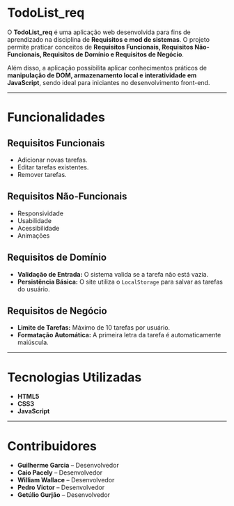 # TodoList_req

O **TodoList_req** é uma aplicação web desenvolvida para fins de aprendizado na disciplina de **Requisitos e mod de sistemas**. O projeto permite praticar conceitos de **Requisitos Funcionais, Requisitos Não-Funcionais, Requisitos de Domínio e Requisitos de Negócio**.  

Além disso, a aplicação possibilita aplicar conhecimentos práticos de **manipulação de DOM, armazenamento local e interatividade em JavaScript**, sendo ideal para iniciantes no desenvolvimento front-end.

---

# Funcionalidades

## Requisitos Funcionais
- Adicionar novas tarefas.  
- Editar tarefas existentes.  
- Remover tarefas.

## Requisitos Não-Funcionais
- Responsividade  
- Usabilidade  
- Acessibilidade  
- Animações

## Requisitos de Domínio
- **Validação de Entrada:** O sistema valida se a tarefa não está vazia.  
- **Persistência Básica:** O site utiliza o `LocalStorage` para salvar as tarefas do usuário.

## Requisitos de Negócio
- **Limite de Tarefas:** Máximo de 10 tarefas por usuário.  
- **Formatação Automática:** A primeira letra da tarefa é automaticamente maiúscula.

---

# Tecnologias Utilizadas

- **HTML5**  
- **CSS3**  
- **JavaScript**

---

# Contribuidores

- **Guilherme Garcia** – Desenvolvedor  
- **Caio Pacely** – Desenvolvedor  
- **William Wallace** – Desenvolvedor  
- **Pedro Victor** – Desenvolvedor  
- **Getúlio Gurjão** – Desenvolvedor
